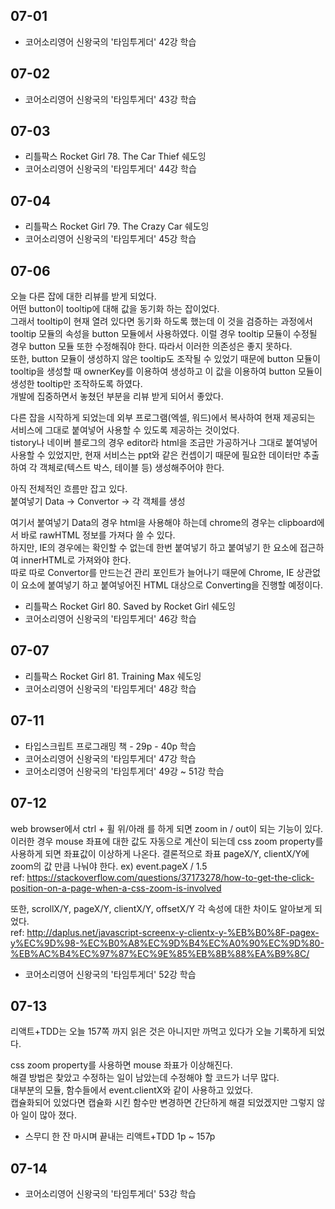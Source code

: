 ## 07-01

- 코어소리영어 신왕국의 '타임투게더' 42강 학습

## 07-02

- 코어소리영어 신왕국의 '타임투게더' 43강 학습

## 07-03

- 리틀팍스 Rocket Girl 78. The Car Thief 쉐도잉
- 코어소리영어 신왕국의 '타임투게더' 44강 학습

## 07-04

- 리틀팍스 Rocket Girl 79. The Crazy Car 쉐도잉
- 코어소리영어 신왕국의 '타임투게더' 45강 학습

## 07-06

오늘 다른 잡에 대한 리뷰를 받게 되었다.  
어떤 button이 tooltip에 대해 값을 동기화 하는 잡이었다.  
그래서 tooltip이 현재 열려 있다면 동기화 하도록 했는데 이 것을 검증하는 과정에서 tooltip 모듈의 속성을 button 모듈에서 사용하였다.
이럴 경우 tooltip 모듈이 수정될 경우 button 모듈 또한 수정해줘야 한다. 따라서 이러한 의존성은 좋지 못하다.  
또한, button 모듈이 생성하지 않은 tooltip도 조작될 수 있었기 때문에 button 모듈이 tooltip을 생성할 때 ownerKey를 이용하여 생성하고 이 값을 이용하여 button 모듈이 생성한 tooltip만 조작하도록 하였다.  
개발에 집중하면서 놓쳤던 부분을 리뷰 받게 되어서 좋았다.

다른 잡을 시작하게 되었는데 외부 프로그램(엑셀, 워드)에서 복사하여 현재 제공되는 서비스에 그대로 붙여넣어 사용할 수 있도록 제공하는 것이었다.  
tistory나 네이버 블로그의 경우 editor라 html을 조금만 가공하거나 그대로 붙여넣어 사용할 수 있었지만, 현재 서비스는 ppt와 같은 컨셉이기 때문에 필요한 데이터만 추출하여 각 객체로(텍스트 박스, 테이블 등) 생성해주어야 한다.

아직 전체적인 흐름만 잡고 있다.  
붙여넣기 Data -> Convertor -> 각 객체를 생성

여기서 붙여넣기 Data의 경우 html을 사용해야 하는데 chrome의 경우는 clipboard에서 바로 rawHTML 정보를 가져다 쓸 수 있다.  
하지만, IE의 경우에는 확인할 수 없는데 한번 붙여넣기 하고 붙여넣기 한 요소에 접근하여 innerHTML로 가져와야 한다.  
따로 따로 Convertor를 만드는건 관리 포인트가 늘어나기 때문에 Chrome, IE 상관없이 요소에 붙여넣기 하고 붙여넣어진 HTML 대상으로 Converting을 진행할 예정이다.

- 리틀팍스 Rocket Girl 80. Saved by Rocket Girl 쉐도잉
- 코어소리영어 신왕국의 '타임투게더' 46강 학습

## 07-07

- 리틀팍스 Rocket Girl 81. Training Max 쉐도잉
- 코어소리영어 신왕국의 '타임투게더' 48강 학습

## 07-11

- 타입스크립트 프로그래밍 책 - 29p - 40p 학습
- 코어소리영어 신왕국의 '타임투게더' 47강 학습
- 코어소리영어 신왕국의 '타임투게더' 49강 ~ 51강 학습

## 07-12

web browser에서 ctrl + 휠 위/아래 를 하게 되면 zoom in / out이 되는 기능이 있다.
이러한 경우 mouse 좌표에 대한 값도 자동으로 계산이 되는데 css zoom property를 사용하게 되면 좌표값이 이상하게 나온다.
결론적으로 좌표 pageX/Y, clientX/Y에 zoom의 값 만큼 나눠야 한다. ex) event.pageX / 1.5  
ref: https://stackoverflow.com/questions/37173278/how-to-get-the-click-position-on-a-page-when-a-css-zoom-is-involved

또한, scrollX/Y, pageX/Y, clientX/Y, offsetX/Y 각 속성에 대한 차이도 알아보게 되었다.  
ref: http://daplus.net/javascript-screenx-y-clientx-y-%EB%B0%8F-pagex-y%EC%9D%98-%EC%B0%A8%EC%9D%B4%EC%A0%90%EC%9D%80-%EB%AC%B4%EC%97%87%EC%9E%85%EB%8B%88%EA%B9%8C/

- 코어소리영어 신왕국의 '타임투게더' 52강 학습

## 07-13

리액트+TDD는 오늘 157쪽 까지 읽은 것은 아니지만 까먹고 있다가 오늘 기록하게 되었다.

css zoom property를 사용하면 mouse 좌표가 이상해진다.  
해결 방법은 찾았고 수정하는 일이 남았는데 수정해야 할 코드가 너무 많다.  
대부분의 모듈, 함수들에서 event.clientX와 같이 사용하고 있었다.  
캡슐화되어 있었다면 캡슐화 시킨 함수만 변경하면 간단하게 해결 되었겠지만 그렇지 않아 일이 많아 졌다.

- 스무디 한 잔 마시며 끝내는 리액트+TDD 1p ~ 157p

## 07-14

- 코어소리영어 신왕국의 '타임투게더' 53강 학습
